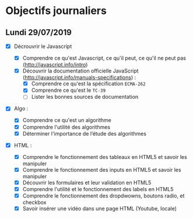 # Objectifs journaliers

## Lundi 29/07/2019

- [x] Décrouvrir le Javascript

  - [x] Comprendre ce qu'est Javascript, ce qu'il peut, ce qu'il ne peut pas (http://javascript.info/intro)
  - [x] Découvrir la documentation officielle JavaScript (http://javascript.info/manuals-specifications) :
    - [x] Comprendre ce qu'est la spécification `ECMA-262`
    - [x] Comprendre ce qu'est le `TC-39`
    - [ ] Lister les bonnes sources de documentation

- [x] Algo :

  - [x] Comprendre ce qu'est un algorithme
  - [x] Comprendre l'utilité des algorithmes
  - [x] Déterminer l'importance de l’étude des algorithmes

- [x] HTML :
  - [x] Comprendre le fonctionnement des tableaux en HTML5 et savoir les manipuler
  - [x] Comprendre le fonctionnement des inputs en HTML5 et savoir les manipuler
  - [x] Découvrir les formulaires et leur validation en HTML5
  - [x] Comprendre l'utilité et le fonctionnement des labels en HTML5
  - [x] Comprendre le fonctionnement des dropdwowns, boutons radio, et checkbox
  - [x] Savoir insérer une vidéo dans une page HTML (Youtube, locale)
